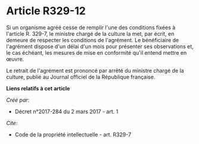 # Article R329-12

Si un organisme agréé cesse de remplir l'une des conditions fixées à l'article R. 329-7, le ministre chargé de la culture la
met, par écrit, en demeure de respecter les conditions de l'agrément. Le bénéficiaire de l'agrément dispose d'un délai d'un
mois pour présenter ses observations et, le cas échéant, les mesures de mise en conformité qu'il entend mettre en œuvre. 

Le retrait de l'agrément est prononcé par arrêté du ministre chargé de la culture, publié au Journal officiel de la
République française.

**Liens relatifs à cet article**

_Créé par_:

  - Décret n°2017-284 du 2 mars 2017 - art. 1

_Cite_:

  - Code de la propriété intellectuelle - art. R329-7
